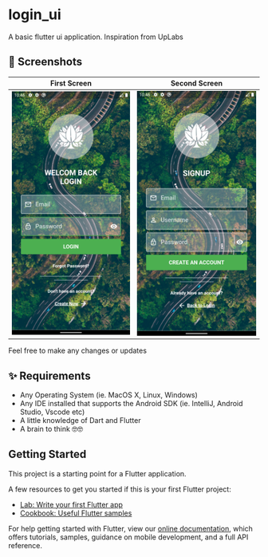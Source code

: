 # login_ui

A basic flutter ui application. Inspiration from UpLabs

## 📸 Screenshots

| First Screen| Second Screen|
|------|-------|
|<img src="screenshots/Screenshot_1.png" width="400">|<img src="screenshots/Screenshot_2.png" width="400">|

Feel free to make any changes or updates

## ✨ Requirements
* Any Operating System (ie. MacOS X, Linux, Windows)
* Any IDE installed that supports the Android SDK (ie. IntelliJ, Android Studio, Vscode etc)
* A little knowledge of Dart and Flutter
* A brain to think 🤓🤓

## Getting Started

This project is a starting point for a Flutter application.

A few resources to get you started if this is your first Flutter project:

- [Lab: Write your first Flutter app](https://flutter.dev/docs/get-started/codelab)
- [Cookbook: Useful Flutter samples](https://flutter.dev/docs/cookbook)

For help getting started with Flutter, view our
[online documentation](https://flutter.dev/docs), which offers tutorials,
samples, guidance on mobile development, and a full API reference.
